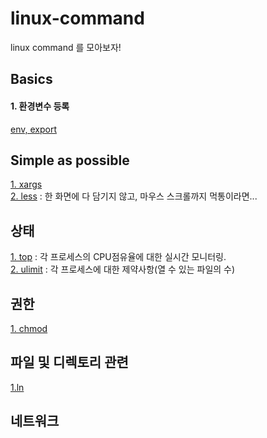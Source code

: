 # linux-command
linux command 를 모아보자!



## Basics  
#### 1. 환경변수 등록  
[env, export](/basics.md)  

## Simple as possible  

[1. xargs](/commands/xargs.md)  
[2. less](/showing/less.md) : 한 화면에 다 담기지 않고, 마우스 스크롤까지 먹통이라면...  


## 상태  

[1. top](/status/top.md) : 각 프로세스의 CPU점유율에 대한 실시간 모니터링.  
[2. ulimit](/status/ulimit.md) : 각 프로세스에 대한 제약사항(열 수 있는 파일의 수)  



## 권한  
[1. chmod](/권한.md)  

## 파일 및 디렉토리 관련  
[1.ln](/ln.md)  


## 네트워크  


